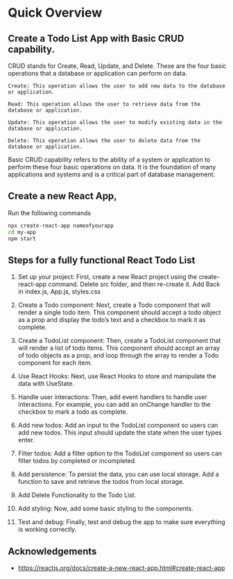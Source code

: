 
# Quick Overview

## Create a Todo List App with Basic CRUD capability.

CRUD stands for Create, Read, Update, and Delete. These are the four basic operations that a database or application can perform on data.

    Create: This operation allows the user to add new data to the database or application.

    Read: This operation allows the user to retrieve data from the database or application. 

    Update: This operation allows the user to modify existing data in the database or application. 

    Delete: This operation allows the user to delete data from the database or application. 

Basic CRUD capability refers to the ability of a system or application to 
perform these four basic operations on data. It is the foundation of many applications and systems and is a critical part of database management.
## Create a new React App, 

Run the following commands

```bash
npx create-react-app nameofyourapp
cd my-app
npm start

```


## Steps for a fully functional React Todo List

1. Set up your project: First, create a new React project using the create-react-app command. Delete src folder, and then re-create it. Add Back in index.js, App.js, styles.css

2. Create a Todo component: Next, create a Todo component that will render a single todo item. This component should accept a todo object as a prop and display the todo’s text and a checkbox to mark it as complete.

3. Create a TodoList component: Then, create a TodoList component that will render a list of todo items. This component should accept an array of todo objects as a prop, and loop through the array to render a Todo component for each item.

4. Use React Hooks: Next, use React Hooks to store and manipulate the data with UseState.

5. Handle user interactions: Then, add event handlers to handle user interactions. For example, you can add an onChange handler to the checkbox to mark a todo as complete.

6. Add new todos: Add an input to the TodoList component so users can add new todos. This input should update the state when the user types enter.

7. Filter todos: Add a filter option to the TodoList component so users can filter todos by completed or incompleted.

8. Add persistence: To persist the data, you can use local storage. Add a function to save and retrieve the todos from local storage.

9. Add Delete Functionality to the Todo List.

10. Add styling: Now, add some basic styling to the components.

11. Test and debug: Finally, test and debug the app to make sure everything is working correctly.





## Acknowledgements

 - https://reactjs.org/docs/create-a-new-react-app.html#create-react-app